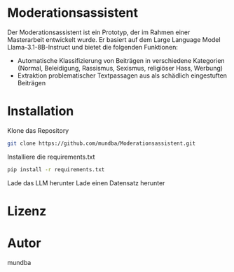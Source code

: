 # Moderationsassistent
Der Moderationsassistent ist ein Prototyp, der im Rahmen einer Masterarbeit entwickelt wurde. Er basiert auf dem Large Language Model Llama-3.1-8B-Instruct und bietet die folgenden Funktionen:

- Automatische Klassifizierung von Beiträgen in verschiedene Kategorien (Normal, Beleidigung, Rassismus, Sexismus, religiöser Hass, Werbung)
- Extraktion problematischer Textpassagen aus als schädlich eingestuften Beiträgen
# Installation
Klone das Repository  
```bash
git clone https://github.com/mundba/Moderationsassistent.git
```
Installiere die requirements.txt
```bash
pip install -r requirements.txt
```
Lade das LLM herunter
Lade einen Datensatz herunter
# Lizenz
# Autor
mundba
